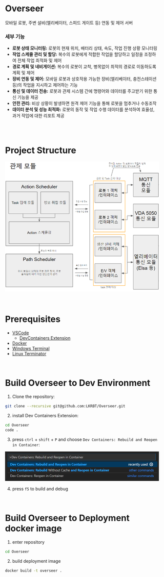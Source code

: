 # Overseer

모바일 로봇, 주변 설비(엘리베이터, 스피드 게이트 등) 연동 및 제어 서버

### 세부 기능 

- **로봇 상태 모니터링:** 로봇의 현재 위치, 배터리 상태, 속도, 작업 진행 상황 모니터링
- **작업 스케줄 관리 및 할당:** 복수의 로봇에게 적합한 작업을 할당하고 일정을 조정하여 전체 작업 최적화 및 제어
- **경로 계획 및 네비게이션:** 복수의 로봇이 교착, 병목없이 최적의 경로로 이동하도록 계획 및 제어
- **장비 연동 및 제어:** 모바일 로봇과 상호작용 가능한 장비(엘리베이터, 충전스테이션 등)의 작업을 지시하고 제어하는 기능
- **통신 및 데이터 전송:** 로봇과 관제 시스템 간에 명령어와 데이터를 주고받기 위한 통신 기능을 제공
- **안전 관리:** 비상 상황이 발생하면 원격 제어 기능을 통해 로봇을 멈추거나 수동조작
- **데이터 분석 및 성능 최적화:** 로봇의 동작 및 작업 수행 데이터를 분석하여 효율성, 과거 작업에 대한 리포트 제공

<br>
<br>

# Project Structure

![Project Structure](/asset/readme/program_structure.png)

<br>

# Prerequisites

- [VSCode](https://code.visualstudio.com/)
    - [DevContainers Extension](https://marketplace.visualstudio.com/items?itemName=ms-vscode-remote.remote-containers)
- [Docker](https://www.docker.com/)
- [Windows Terminal](https://apps.microsoft.com/detail/9n0dx20hk701?rtc=1&hl=ko-kr&gl=KR)
- [Linux Terminator](https://gnome-terminator.org/)

<br>

# Build Overseer to Dev Environment

1. Clone the repository:

```bash
git clone --recursive git@github.com:LKRBT/Overseer.git
```

2. install Dev Containers Extension:

```bash
cd Overseer
code .
```

3. press ```ctrl``` + ```shift``` + ```P``` and choose ```Dev Containers: Rebuild and Reopen in Container```:

![start dev container](/asset/readme/setting_first.png)

4. press ```f5``` to build and debug

<br>

# Build Overseer to Deployment docker image

1. enter repository

```bash
cd Overseer
```

2. build deployment image

```bash
docker build -t overseer .
```
